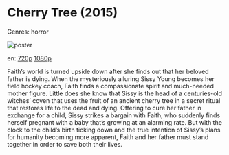 # Cherry Tree (2015)

Genres: horror

![poster](http://image.tmdb.org/t/p/w500/652ZuTZKh0KKDZibg8fYczPD20y.jpg)

en:
  [720p](magnet:?xt=urn:btih:FE7F174F1D5A8D3336F6A02B5180E9BE15F2ABA1&tr=udp://glotorrents.pw:6969/announce&tr=udp://tracker.opentrackr.org:1337/announce&tr=udp://torrent.gresille.org:80/announce&tr=udp://tracker.openbittorrent.com:80&tr=udp://tracker.coppersurfer.tk:6969&tr=udp://tracker.leechers-paradise.org:6969&tr=udp://p4p.arenabg.ch:1337&tr=udp://tracker.internetwarriors.net:1337)
  [1080p](magnet:?xt=urn:btih:41239758C777702CDAAB73BC11A2FDDD7F53079A&tr=udp://glotorrents.pw:6969/announce&tr=udp://tracker.opentrackr.org:1337/announce&tr=udp://torrent.gresille.org:80/announce&tr=udp://tracker.openbittorrent.com:80&tr=udp://tracker.coppersurfer.tk:6969&tr=udp://tracker.leechers-paradise.org:6969&tr=udp://p4p.arenabg.ch:1337&tr=udp://tracker.internetwarriors.net:1337)
  


Faith’s world is turned upside down after she finds out that her beloved father is dying. When the mysteriously alluring Sissy Young becomes her field hockey coach, Faith finds a compassionate spirit and much-needed mother figure. Little does she know that Sissy is the head of a centuries-old witches’ coven that uses the fruit of an ancient cherry tree in a secret ritual that restores life to the dead and dying. Offering to cure her father in exchange for a child, Sissy strikes a bargain with Faith, who suddenly finds herself pregnant with a baby that’s growing at an alarming rate. But with the clock to the child’s birth ticking down and the true intention of Sissy’s plans for humanity becoming more apparent, Faith and her father must stand together in order to save both their lives.